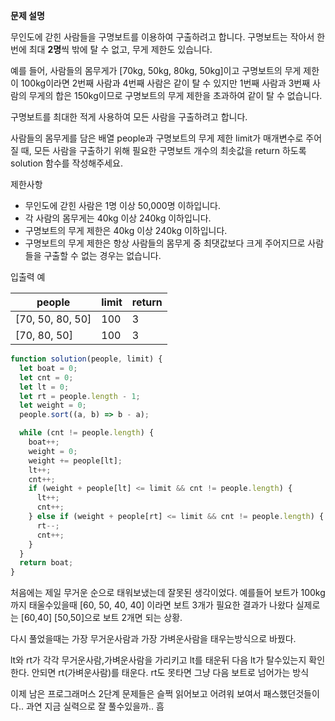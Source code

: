 **문제 설명**

무인도에 갇힌 사람들을 구명보트를 이용하여 구출하려고 합니다. 구명보트는 작아서 한 번에 최대 **2명**씩 밖에 탈 수 없고, 무게 제한도 있습니다.

예를 들어, 사람들의 몸무게가 \[70kg, 50kg, 80kg, 50kg\]이고 구명보트의 무게 제한이 100kg이라면 2번째 사람과 4번째 사람은 같이 탈 수 있지만 1번째 사람과 3번째 사람의 무게의 합은 150kg이므로 구명보트의 무게 제한을 초과하여 같이 탈 수 없습니다.

구명보트를 최대한 적게 사용하여 모든 사람을 구출하려고 합니다.

사람들의 몸무게를 담은 배열 people과 구명보트의 무게 제한 limit가 매개변수로 주어질 때, 모든 사람을 구출하기 위해 필요한 구명보트 개수의 최솟값을 return 하도록 solution 함수를 작성해주세요.

제한사항

- 무인도에 갇힌 사람은 1명 이상 50,000명 이하입니다.
- 각 사람의 몸무게는 40kg 이상 240kg 이하입니다.
- 구명보트의 무게 제한은 40kg 이상 240kg 이하입니다.
- 구명보트의 무게 제한은 항상 사람들의 몸무게 중 최댓값보다 크게 주어지므로 사람들을 구출할 수 없는 경우는 없습니다.

입출력 예

| people             | limit | return |
| ------------------ | ----- | ------ |
| \[70, 50, 80, 50\] | 100   | 3      |
| \[70, 80, 50\]     | 100   | 3      |

```javascript
function solution(people, limit) {
  let boat = 0;
  let cnt = 0;
  let lt = 0;
  let rt = people.length - 1;
  let weight = 0;
  people.sort((a, b) => b - a);

  while (cnt != people.length) {
    boat++;
    weight = 0;
    weight += people[lt];
    lt++;
    cnt++;
    if (weight + people[lt] <= limit && cnt != people.length) {
      lt++;
      cnt++;
    } else if (weight + people[rt] <= limit && cnt != people.length) {
      rt--;
      cnt++;
    }
  }
  return boat;
}
```

처음에는 제일 무거운 순으로 태워보냈는데 잘못된 생각이었다. 예를들어 보트가 100kg까지 태울수있을때 [60, 50, 40, 40] 이라면 보트 3개가 필요한 결과가 나왔다 실제로는 \[60,40\] \[50,50\]으로 보트 2개면 되는 상황.

다시 풀었을때는 가장 무거운사람과 가장 가벼운사람을 태우는방식으로 바꿨다.

lt와 rt가 각각 무거운사람,가벼운사람을 가리키고 lt를 태운뒤 다음 lt가 탈수있는지 확인한다. 안되면 rt(가벼운사람)를 태운다. rt도 못타면 그냥 다음 보트로 넘어가는 방식

이제 남은 프로그래머스 2단계 문제들은 슬쩍 읽어보고 어려워 보여서 패스했던것들이다.. 과연 지금 실력으로 잘 풀수있을까.. 흠
